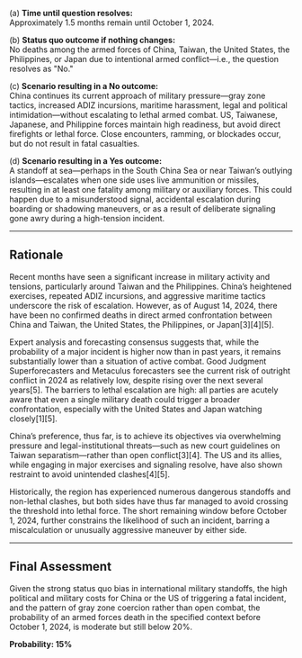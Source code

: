 (a) **Time until question resolves:**  
Approximately 1.5 months remain until October 1, 2024.

(b) **Status quo outcome if nothing changes:**  
No deaths among the armed forces of China, Taiwan, the United States, the Philippines, or Japan due to intentional armed conflict—i.e., the question resolves as "No."

(c) **Scenario resulting in a No outcome:**  
China continues its current approach of military pressure—gray zone tactics, increased ADIZ incursions, maritime harassment, legal and political intimidation—without escalating to lethal armed combat. US, Taiwanese, Japanese, and Philippine forces maintain high readiness, but avoid direct firefights or lethal force. Close encounters, ramming, or blockades occur, but do not result in fatal casualties.

(d) **Scenario resulting in a Yes outcome:**  
A standoff at sea—perhaps in the South China Sea or near Taiwan’s outlying islands—escalates when one side uses live ammunition or missiles, resulting in at least one fatality among military or auxiliary forces. This could happen due to a misunderstood signal, accidental escalation during boarding or shadowing maneuvers, or as a result of deliberate signaling gone awry during a high-tension incident.

---

## Rationale

Recent months have seen a significant increase in military activity and tensions, particularly around Taiwan and the Philippines. China’s heightened exercises, repeated ADIZ incursions, and aggressive maritime tactics underscore the risk of escalation. However, as of August 14, 2024, there have been no confirmed deaths in direct armed confrontation between China and Taiwan, the United States, the Philippines, or Japan[3][4][5].

Expert analysis and forecasting consensus suggests that, while the probability of a major incident is higher now than in past years, it remains substantially lower than a situation of active combat. Good Judgment Superforecasters and Metaculus forecasters see the current risk of outright conflict in 2024 as relatively low, despite rising over the next several years[5]. The barriers to lethal escalation are high: all parties are acutely aware that even a single military death could trigger a broader confrontation, especially with the United States and Japan watching closely[1][5].

China’s preference, thus far, is to achieve its objectives via overwhelming pressure and legal-institutional threats—such as new court guidelines on Taiwan separatism—rather than open conflict[3][4]. The US and its allies, while engaging in major exercises and signaling resolve, have also shown restraint to avoid unintended clashes[4][5].

Historically, the region has experienced numerous dangerous standoffs and non-lethal clashes, but both sides have thus far managed to avoid crossing the threshold into lethal force. The short remaining window before October 1, 2024, further constrains the likelihood of such an incident, barring a miscalculation or unusually aggressive maneuver by either side.

---

## Final Assessment

Given the strong status quo bias in international military standoffs, the high political and military costs for China or the US of triggering a fatal incident, and the pattern of gray zone coercion rather than open combat, the probability of an armed forces death in the specified context before October 1, 2024, is moderate but still below 20%.

**Probability: 15%**
